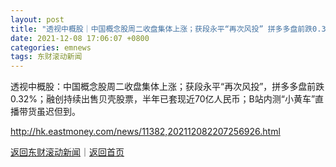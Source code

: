 ```yaml
---
layout: post
title: "透视中概股｜中国概念股周二收盘集体上涨；获段永平“再次风投” 拼多多盘前跌0.32%"
date: 2021-12-08 17:06:07 +0800
categories: emnews
tags: 东财滚动新闻
---
```


透视中概股：中国概念股周二收盘集体上涨；获段永平“再次风投”，拼多多盘前跌0.32%；融创持续出售贝壳股票，半年已套现近70亿人民币；B站内测“小黄车”直播带货虽迟但到。

<http://hk.eastmoney.com/news/11382,202112082207256926.html>

[返回东财滚动新闻](//finews.withounder.com/emnews/)｜[返回首页](//finews.withounder.com/)